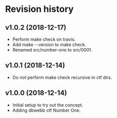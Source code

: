 Revision history
===================



v1.0.2 (2018-12-17)
-------------------

* Perform make check on travis.
* Add make --version to make check.
* Renamed src/number-one to src/0001.



v1.0.1 (2018-12-14)
-------------------

* Do not perform make check recursive in ctf dirs.



v1.0.0 (2018-12-14)
-------------------

* Initial setup to try out the concept.
* Adding dbwebb ctf Number One.

